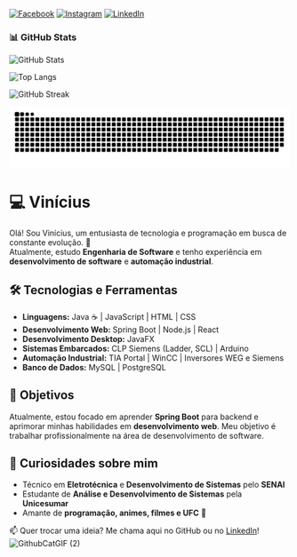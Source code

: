[![Facebook](https://img.shields.io/badge/Facebook-1877F2?style=for-the-badge&logo=facebook&logoColor=white)](https://www.facebook.com/vinicius.v.santos) [![Instagram](https://img.shields.io/badge/Instagram-E4405F?style=for-the-badge&logo=instagram&logoColor=white)](https://www.instagram.com/vitorino_vini/) [![LinkedIn](https://img.shields.io/badge/LinkedIn-0A66C2?style=for-the-badge&logo=linkedin&logoColor=white)](https://www.linkedin.com/in/viniciusvitorinodossantos/)

### 📊 GitHub Stats

![GitHub Stats](https://github-readme-stats.vercel.app/api?username=ViniciusVitorinoSantos&show_icons=true&theme=merko&bg_color=00000000)

![Top Langs](https://github-readme-stats.vercel.app/api/top-langs/?username=ViniciusVitorinoSantos&layout=compact&theme=merko&bg_color=00000000)

![GitHub Streak](https://streak-stats.demolab.com?user=ViniciusVitorinoSantos&theme=merko&background=00000000)



<picture>
  <source
    media="(prefers-color-scheme: dark)"
    srcset="https://raw.githubusercontent.com/platane/snk/output/github-contribution-grid-snake-dark.svg"
  />
  <source
    media="(prefers-color-scheme: light)"
    srcset="https://raw.githubusercontent.com/platane/snk/output/github-contribution-grid-snake.svg"
  />
  <img
    alt="github contribution grid snake animation"
    src="https://raw.githubusercontent.com/platane/snk/output/github-contribution-grid-snake.svg"
  />
</picture>

# 💻 Vinícius 

Olá! Sou Vinícius, um entusiasta de tecnologia e programação em busca de constante evolução. 🚀  
Atualmente, estudo **Engenharia de Software** e tenho experiência em **desenvolvimento de software** e **automação industrial**.  

## 🛠️ Tecnologias e Ferramentas  
- **Linguagens:** Java ☕ | JavaScript | HTML | CSS  
- **Desenvolvimento Web:** Spring Boot | Node.js | React  
- **Desenvolvimento Desktop:** JavaFX  
- **Sistemas Embarcados:** CLP Siemens (Ladder, SCL) | Arduino  
- **Automação Industrial:** TIA Portal | WinCC | Inversores WEG e Siemens  
- **Banco de Dados:** MySQL | PostgreSQL  

## 🎯 Objetivos  
Atualmente, estou focado em aprender **Spring Boot** para backend e aprimorar minhas habilidades em **desenvolvimento web**. Meu objetivo é trabalhar profissionalmente na área de desenvolvimento de software.  

## 📌 Curiosidades sobre mim  
- Técnico em **Eletrotécnica** e **Desenvolvimento de Sistemas** pelo **SENAI**  
- Estudante de **Análise e Desenvolvimento de Sistemas** pela **Unicesumar**  
- Amante de **programação, animes, filmes e UFC** 🥋  

📫 Quer trocar uma ideia? Me chama aqui no GitHub ou no [LinkedIn](https://www.linkedin.com/in/viniciusvitorinodossantos/)!  
![GithubCatGIF (2)](https://github.com/user-attachments/assets/cf652bc9-d341-4b81-b017-a7034445aa31)


